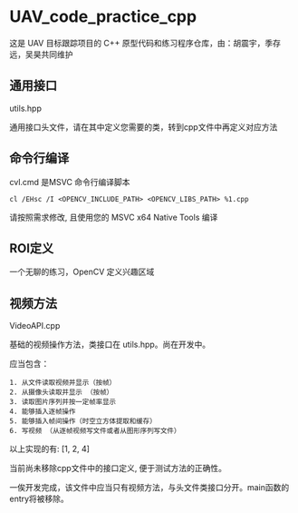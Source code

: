 # UAV_code_practice_cpp

这是 UAV 目标跟踪项目的 C++ 原型代码和练习程序仓库，由：胡震宇，季存远，吴昊共同维护

## 通用接口
utils.hpp

通用接口头文件，请在其中定义您需要的类，转到cpp文件中再定义对应方法

## 命令行编译
cvl.cmd 是MSVC 命令行编译脚本

``` batch
cl /EHsc /I <OPENCV_INCLUDE_PATH> <OPENCV_LIBS_PATH> %1.cpp
```

请按照需求修改, 且使用您的 MSVC x64 Native Tools 编译

## ROI定义
一个无聊的练习，OpenCV 定义兴趣区域

## 视频方法
VideoAPI.cpp

基础的视频操作方法，类接口在 utils.hpp。尚在开发中。

应当包含：

    1. 从文件读取视频并显示（按帧）
    2. 从摄像头读取并显示 （按帧）
    3. 读取图片序列并按一定帧率显示
    4. 能够插入逐帧操作
    5. 能够插入帧间操作（时空立方体提取和缓存）
    6. 写视频 （从逐帧视频写文件或者从图形序列写文件）

以上实现的有: [1, 2, 4]

当前尚未移除cpp文件中的接口定义, 便于测试方法的正确性。

一俟开发完成，该文件中应当只有视频方法，与头文件类接口分开。main函数的entry将被移除。


